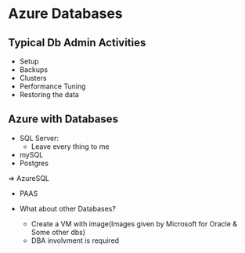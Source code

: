 # Azure Databases

## Typical Db Admin Activities
* Setup
* Backups
* Clusters
* Performance Tuning
* Restoring the data

## Azure with Databases
* SQL Server:
    * Leave every thing to me
* mySQL
* Postgres

=> AzureSQL
  * PAAS

* What about other Databases?
    * Create a VM with image(Images given by Microsoft for Oracle & Some other dbs)
    * DBA involvment is required